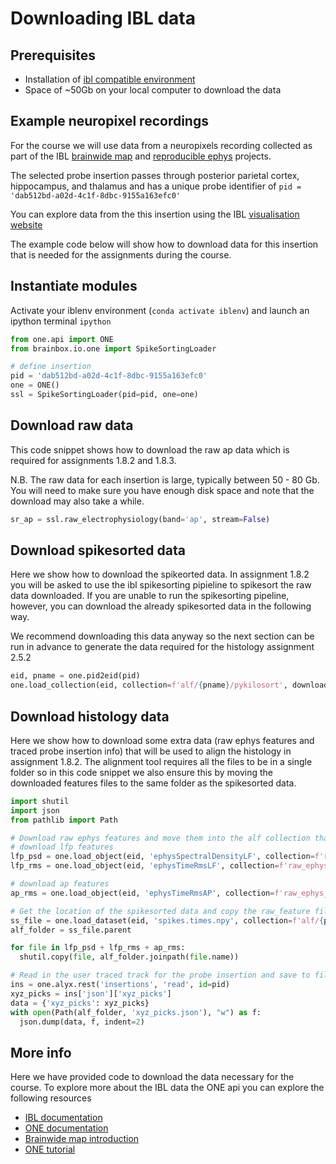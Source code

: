 # Downloading IBL data

## Prerequisites
- Installation of [ibl compatible environment](https://github.com/int-brain-lab/neuropixels_course_2024/blob/main/installation/README.md)
- Space of ~50Gb on your local computer to download the data

## Example neuropixel recordings
For the course we will use data from a neuropixels recording collected as part of the IBL [brainwide map](https://doi.org/10.1101/2023.07.04.547681) and [reproducible ephys](https://doi.org/10.1101/2022.05.09.491042) projects. 

The selected probe insertion passes through posterior parietal cortex, hippocampus, and thalamus and has a unique probe identifier of `pid = 'dab512bd-a02d-4c1f-8dbc-9155a163efc0'`

You can explore data from the this insertion using the IBL [visualisation website](https://viz.internationalbrainlab.org/app?dset=bwm&pid=dab512bd-a02d-4c1f-8dbc-9155a163efc0&tid=0&cid=534&qc=0&spikesorting=ss_2024-05-06)

The example code below will show how to download data for this insertion that is needed for the assignments during the course.

## Instantiate modules
Activate your iblenv environment (`conda activate iblenv`) and launch an ipython terminal `ipython`
```python
from one.api import ONE
from brainbox.io.one import SpikeSortingLoader

# define insertion
pid = 'dab512bd-a02d-4c1f-8dbc-9155a163efc0'
one = ONE()
ssl = SpikeSortingLoader(pid=pid, one=one)
```


## Download raw data 
This code snippet shows how to download the raw ap data which is required for assignments 1.8.2 and 1.8.3.

N.B. The raw data for each insertion is large, typically between 50 - 80 Gb. You will need to make sure you have enough disk space
and note that the download may also take a while.
```python
sr_ap = ssl.raw_electrophysiology(band='ap', stream=False)
```

## Download spikesorted data
Here we show how to download the spikeorted data. In assignment 1.8.2 you will be asked to use the ibl spikesorting pipieline
to spikesort the raw data downloaded. If you are unable to run the spikesorting pipeline, however, you can download the already spikesorted data 
in the following way. 

We recommend downloading this data anyway so the next section can be run in advance to generate
the data required for the histology assignment 2.5.2
```python
eid, pname = one.pid2eid(pid)
one.load_collection(eid, collection=f'alf/{pname}/pykilosort', download_only=True)
```

## Download histology data
Here we show how to download some extra data (raw ephys features and traced probe insertion info) that will be used to align the histology in assignment 1.8.2. The alignment tool 
requires all the files to be in a single folder so in this code snippet we also ensure this by moving the downloaded features files to the same folder as the spikesorted data.
```python
import shutil
import json
from pathlib import Path

# Download raw ephys features and move them into the alf collection that stores the spikesorting data
# download lfp features
lfp_psd = one.load_object(eid, 'ephysSpectralDensityLF', collection=f'raw_ephys_data/{pname}', download_only=True)
lfp_rms = one.load_object(eid, 'ephysTimeRmsLF', collection=f'raw_ephys_data/{pname}', download_only=True)

# download ap features
ap_rms = one.load_object(eid, 'ephysTimeRmsAP', collection=f'raw_ephys_data/{pname}', download_only=True)

# Get the location of the spikesorted data and copy the raw_feature files to this folder
ss_file = one.load_dataset(eid, 'spikes.times.npy', collection=f'alf/{pname}/pykilosort', download_only=True)
alf_folder = ss_file.parent

for file in lfp_psd + lfp_rms + ap_rms:
  shutil.copy(file, alf_folder.joinpath(file.name))

# Read in the user traced track for the probe insertion and save to file
ins = one.alyx.rest('insertions', 'read', id=pid)
xyz_picks = ins['json']['xyz_picks']
data = {'xyz_picks': xyz_picks}
with open(Path(alf_folder, 'xyz_picks.json'), "w") as f:
  json.dump(data, f, indent=2)

```

## More info
Here we have provided code to download the data necessary for the course. To explore more about the IBL data the ONE api you can explore
the following resources
- [IBL documentation](https://int-brain-lab.github.io/iblenv/public_docs/public_introduction.html)
- [ONE documentation](https://int-brain-lab.github.io/ONE/)
- [Brainwide map introduction](https://colab.research.google.com/drive/1Ua-NlpYYZCIOF56xbsT9YR71Enkotd-b#scrollTo=7XzVVlhsVHMK)
- [ONE tutorial](https://colab.research.google.com/drive/1y3sRI1wC7qbWqN6skvulzPOp6xw8tLm7#scrollTo=GSvi21Dn84wJ)
